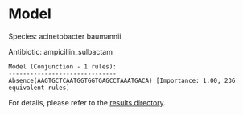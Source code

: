 
# Model

Species: acinetobacter baumannii

Antibiotic: ampicillin_sulbactam

```
Model (Conjunction - 1 rules):
------------------------------
Absence(AAGTGCTCAATGGTGGTGAGCCTAAATGACA) [Importance: 1.00, 236 equivalent rules]

```

For details, please refer to the [results directory](../../../../../results/scm_b/acinetobacter%20baumannii/ampicillin_sulbactam/repeat_0/).

